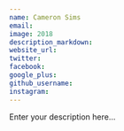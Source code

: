 ```yaml
---
name: Cameron Sims
email:
image: 2018
description_markdown:
website_url:
twitter:
facebook:
google_plus:
github_username:
instagram:
---
```


Enter your description here...

